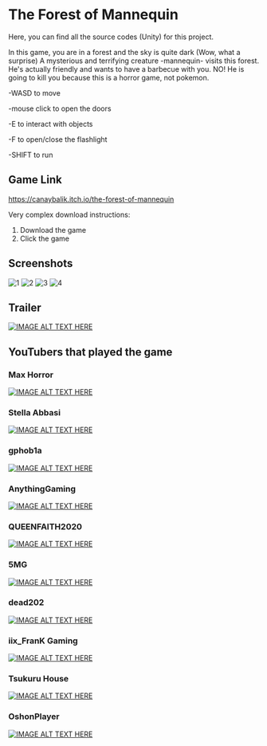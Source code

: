 # The Forest of Mannequin

Here, you can find all the source codes (Unity) for this project.

In this game, you are in a forest and the sky is quite dark (Wow, what a surprise) A mysterious and terrifying creature -mannequin- visits this forest. He's actually friendly and wants to have a barbecue with you. NO! He is going to kill you because this is a horror game, not pokemon.

-WASD to move

-mouse click to open the doors

-E to interact with objects

-F to open/close the flashlight

-SHIFT to run

## Game Link 
https://canaybalik.itch.io/the-forest-of-mannequin

Very complex download instructions:
1. Download the game
2. Click the game

## Screenshots

![1](https://user-images.githubusercontent.com/61124496/106884047-dca6c300-66f1-11eb-849f-2cb004d8c935.png)
![2](https://user-images.githubusercontent.com/61124496/106884051-ddd7f000-66f1-11eb-91d4-11416ff43ad5.png)
![3](https://user-images.githubusercontent.com/61124496/106884053-df091d00-66f1-11eb-90b0-2b41ff239b21.png)
![4](https://user-images.githubusercontent.com/61124496/106884055-df091d00-66f1-11eb-97b4-ea27b9b7bd8c.png)

## Trailer

[![IMAGE ALT TEXT HERE](https://img.youtube.com/vi/en00t3DuKFU/0.jpg)](https://www.youtube.com/watch?v=en00t3DuKFU)



## YouTubers that played the game

### Max Horror

[![IMAGE ALT TEXT HERE](https://img.youtube.com/vi/SN7pxyYFaj8/0.jpg)](https://www.youtube.com/watch?v=SN7pxyYFaj8)

### Stella Abbasi

[![IMAGE ALT TEXT HERE](https://img.youtube.com/vi/xG4KcbvTwBA/0.jpg)](https://www.youtube.com/watch?v=xG4KcbvTwBA)

### gphob1a

[![IMAGE ALT TEXT HERE](https://img.youtube.com/vi/NPirSOXj_Bs/0.jpg)](https://www.youtube.com/watch?v=NPirSOXj_Bs)

### AnythingGaming

[![IMAGE ALT TEXT HERE](https://img.youtube.com/vi/tbWIZkQMCBA/0.jpg)](https://www.youtube.com/watch?v=tbWIZkQMCBA)

### QUEENFAITH2020

[![IMAGE ALT TEXT HERE](https://img.youtube.com/vi/YMJ5_BtfqdM/0.jpg)](https://www.youtube.com/watch?v=YMJ5_BtfqdM)

### 5MG

[![IMAGE ALT TEXT HERE](https://img.youtube.com/vi/9g8hoNUH0kk/0.jpg)](https://www.youtube.com/watch?v=9g8hoNUH0kk)

### dead202

[![IMAGE ALT TEXT HERE](https://img.youtube.com/vi/BRSSjdE9L8M/0.jpg)](https://www.youtube.com/watch?v=BRSSjdE9L8M)

### iix_FranK Gaming

[![IMAGE ALT TEXT HERE](https://img.youtube.com/vi/ZkMC_I2nO7A/0.jpg)](https://www.youtube.com/watch?v=ZkMC_I2nO7A)

### Tsukuru House

[![IMAGE ALT TEXT HERE](https://img.youtube.com/vi/IbLgxDmihb8/0.jpg)](https://www.youtube.com/watch?v=IbLgxDmihb8)

### OshonPlayer

[![IMAGE ALT TEXT HERE](https://img.youtube.com/vi/CAFui0WR7rg/0.jpg)](https://www.youtube.com/watch?v=CAFui0WR7rg)

